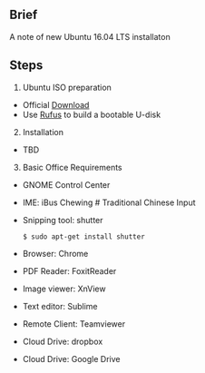 ## Brief
A note of new Ubuntu 16.04 LTS installaton

## Steps
1. Ubuntu ISO preparation
  - Official [Download](http://releases.ubuntu.com/16.04/)
  - Use [Rufus](https://rufus.akeo.ie/) to build a bootable U-disk
  
2. Installation
  - TBD
3. Basic Office Requirements
  - GNOME Control Center
  - IME: iBus Chewing # Traditional Chinese Input
  - Snipping tool: shutter
    ```
    $ sudo apt-get install shutter
    ```
  - Browser: Chrome

  - PDF Reader: FoxitReader
  - Image viewer: XnView
  - Text editor: Sublime
  - Remote Client: Teamviewer
  - Cloud Drive: dropbox
  - Cloud Drive: Google Drive 
